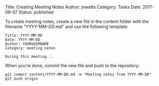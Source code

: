 Title: Creating Meeting Notes
Author: jnwatts
Category: Tasks
Date: 2017-09-07
Status: published

To create meeting notes, create a new file in the content folder with the filename "YYYY-MM-DD.md" and use the following template:

```
Title: YYYY-MM-DD
Date: YYYY-MM-DD
Author: YOURUSERNAME
Category: meeting_notes

During this meeting...
```

When you're done, commit the new file and push to the repository:

```
git commit content/YYYY-MM-DD.md -m "Meeting notes from YYYY-MM-DD"
git push origin
```